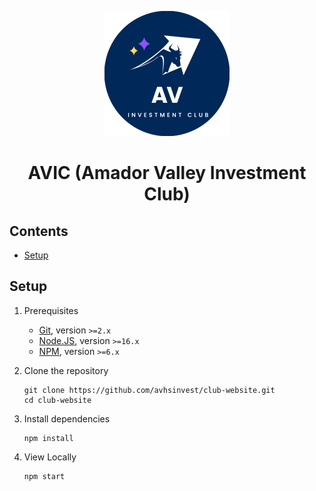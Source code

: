 <p align="center"><img src="public/images/logos/avic.png" width="200" ></p>
<h1 align="center">AVIC (Amador Valley Investment Club)</h1>

## Contents <!-- omit in toc -->

- [Setup](#setup)

## Setup

1. Prerequisites

   - [Git](https://git-scm.com/), version `>=2.x`
   - [Node.JS](https://nodejs.org/en/), version `>=16.x`
   - [NPM](https://www.npmjs.com/), version `>=6.x`

2. Clone the repository

   ```shell
   git clone https://github.com/avhsinvest/club-website.git
   cd club-website
   ```

3. Install dependencies

   ```shell
   npm install
   ```

4. View Locally

   ```shell
   npm start
   ```
